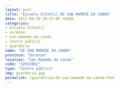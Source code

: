 ```yaml
---
layout: post
title: "Escuela Infantil DE SAN MAMEDE DA CANDA"
date: 2017-09-20 20:57:05 +0200
categories:
- Escuela Infantil
- ourense
- san-mamede-da-canda
- Centro público
- guarderia
name: "DE SAN MAMEDE DA CANDA"
province: "Ourense"
location: "San Mamede da Canda"
code: "32015062"
type: "Centro público"
img: guarderia.jpg
permalink: /guarderias/de-san-mamede-da-canda.html
---
```

